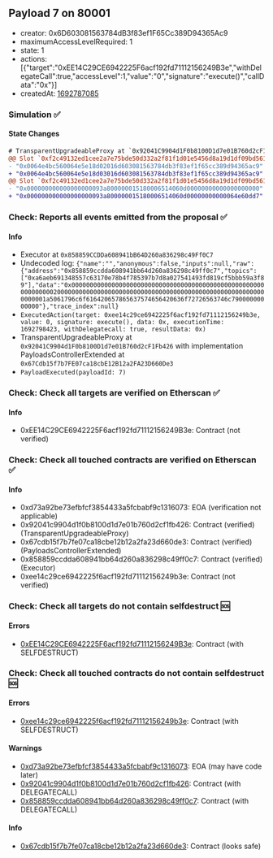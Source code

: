 ## Payload 7 on 80001

- creator: 0x6D603081563784dB3f83ef1F65Cc389D94365Ac9
- maximumAccessLevelRequired: 1
- state: 1
- actions: [{"target":"0xEE14C29CE6942225F6acf192fd71112156249B3e","withDelegateCall":true,"accessLevel":1,"value":"0","signature":"execute()","callData":"0x"}]
- createdAt: [1692787085](https://mumbai.polygonscan.com/tx/0x35b1ce4745b8fb889fa27e2a806b8bd88420d883c255f00e65205b3cabb1e6a6)

### Simulation :white_check_mark:

#### State Changes

```diff
# TransparentUpgradeableProxy at `0x92041C9904d1F0b8100D1d7e01B760d2cF1Fb426` with implementation PayloadsControllerExtended at `0x67Cdb15f7b7FE07ca18cbE12B12a2FA23D660De3`
@@ Slot `0xf2c49132ed1cee2a7e75bde50d332a2f81f1d01e5456d8a19d1df09bd561dbd2` @@
- "0x0064e4bc560064e5e18d02016d603081563784db3f83ef1f65cc389d94365ac9"
+ "0x0064e4bc560064e5e18d03016d603081563784db3f83ef1f65cc389d94365ac9"
@@ Slot `0xf2c49132ed1cee2a7e75bde50d332a2f81f1d01e5456d8a19d1df09bd561dbd3` @@
- "0x000000000000000000093a800000015180006514060d00000000000000000000"
+ "0x000000000000000000093a800000015180006514060d00000000000064e60dd7"
```
### Check: Reports all events emitted from the proposal :white_check_mark:

#### Info

- Executor at `0x858859CCDDa608941bB64D260a836298c49Ff0C7`
- Undecoded log: `{"name":"","anonymous":false,"inputs":null,"raw":{"address":"0x858859ccdda608941bb64d260a836298c49ff0c7","topics":["0xa6aeb691348557c63170e78b4f785397b7d8a027541493fd819cf5bbb59a3f89"],"data":"0x0000000000000000000000000000000000000000000000000000000000000020000000000000000000000000000000000000000000000000000000000000001a5061796c6f616420657865637574656420636f72726563746c79000000000000"},"trace_index":null}`
- `ExecutedAction(target: 0xee14c29ce6942225f6acf192fd71112156249b3e, value: 0, signature: execute(), data: 0x, executionTime: 1692798423, withDelegatecall: true, resultData: 0x)`
- TransparentUpgradeableProxy at `0x92041C9904d1F0b8100D1d7e01B760d2cF1Fb426` with implementation PayloadsControllerExtended at `0x67Cdb15f7b7FE07ca18cbE12B12a2FA23D660De3`
- `PayloadExecuted(payloadId: 7)`

### Check: Check all targets are verified on Etherscan :white_check_mark:

#### Info

- 0xEE14C29CE6942225F6acf192fd71112156249B3e: Contract (not verified)

### Check: Check all touched contracts are verified on Etherscan :white_check_mark:

#### Info

- 0xd73a92be73efbfcf3854433a5fcbabf9c1316073: EOA (verification not applicable)
- 0x92041c9904d1f0b8100d1d7e01b760d2cf1fb426: Contract (verified) (TransparentUpgradeableProxy)
- 0x67cdb15f7b7fe07ca18cbe12b12a2fa23d660de3: Contract (verified) (PayloadsControllerExtended)
- 0x858859ccdda608941bb64d260a836298c49ff0c7: Contract (verified) (Executor)
- 0xee14c29ce6942225f6acf192fd71112156249b3e: Contract (not verified)

### Check: Check all targets do not contain selfdestruct :sos:

#### Errors

- [0xEE14C29CE6942225F6acf192fd71112156249B3e](https://mumbai.polygonscan.com/address/0xEE14C29CE6942225F6acf192fd71112156249B3e): Contract (with SELFDESTRUCT)

### Check: Check all touched contracts do not contain selfdestruct :sos:

#### Errors

- [0xee14c29ce6942225f6acf192fd71112156249b3e](https://mumbai.polygonscan.com/address/0xee14c29ce6942225f6acf192fd71112156249b3e): Contract (with SELFDESTRUCT)

#### Warnings

- [0xd73a92be73efbfcf3854433a5fcbabf9c1316073](https://mumbai.polygonscan.com/address/0xd73a92be73efbfcf3854433a5fcbabf9c1316073): EOA (may have code later)
- [0x92041c9904d1f0b8100d1d7e01b760d2cf1fb426](https://mumbai.polygonscan.com/address/0x92041c9904d1f0b8100d1d7e01b760d2cf1fb426): Contract (with DELEGATECALL)
- [0x858859ccdda608941bb64d260a836298c49ff0c7](https://mumbai.polygonscan.com/address/0x858859ccdda608941bb64d260a836298c49ff0c7): Contract (with DELEGATECALL)

#### Info

- [0x67cdb15f7b7fe07ca18cbe12b12a2fa23d660de3](https://mumbai.polygonscan.com/address/0x67cdb15f7b7fe07ca18cbe12b12a2fa23d660de3): Contract (looks safe)

